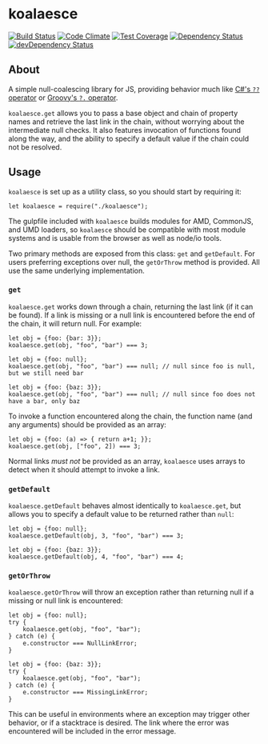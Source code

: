 # koalaesce

[![Build Status](https://travis-ci.org/ssube/koalaesce.svg?branch=master)](https://travis-ci.org/ssube/koalaesce)
[![Code Climate](https://codeclimate.com/github/ssube/koalaesce/badges/gpa.svg)](https://codeclimate.com/github/ssube/koalaesce)
[![Test Coverage](https://codeclimate.com/github/ssube/koalaesce/badges/coverage.svg)](https://codeclimate.com/github/ssube/koalaesce)
[![Dependency Status](https://david-dm.org/ssube/koalaesce.svg)](https://david-dm.org/ssube/koalaesce) 
[![devDependency Status](https://david-dm.org/ssube/koalaesce/dev-status.svg)](https://david-dm.org/ssube/koalaesce#info=devDependencies)

## About
A simple null-coalescing library for JS, providing behavior much like 
[C#'s `??` operator](https://msdn.microsoft.com/en-us/library/ms173224.aspx) or 
[Groovy's `?.` operator](http://groovy.codehaus.org/Operators#Operators-ElvisOperator(?:)).

`koalaesce.get` allows you to pass a base object and chain of property names and retrieve the last link in the chain,
without worrying about the intermediate null checks. It also features invocation of functions found along the way, and
the ability to specify a default value if the chain could not be resolved.

## Usage
`koalaesce` is set up as a utility class, so you should start by requiring it:

    let koalaesce = require("./koalaesce");

The gulpfile included with `koalaesce` builds modules for AMD, CommonJS, and UMD loaders, so `koalaesce` should be
compatible with most module systems and is usable from the browser as well as node/io tools.

Two primary methods are exposed from this class: `get` and `getDefault`. For users preferring exceptions over
null, the `getOrThrow` method is provided. All use the same underlying implementation.

### `get`
`koalaesce.get` works down through a chain, returning the last link (if it can be found). If a link is missing or a
null link is encountered before the end of the chain, it will return null. For example:

    let obj = {foo: {bar: 3}};
    koalaesce.get(obj, "foo", "bar") === 3;
    
    let obj = {foo: null};
    koalaesce.get(obj, "foo", "bar") === null; // null since foo is null, but we still need bar
    
    let obj = {foo: {baz: 3}};
    koalaesce.get(obj, "foo", "bar") === null; // null since foo does not have a bar, only baz

To invoke a function encountered along the chain, the function name (and any arguments) should be provided as an
array:

    let obj = {foo: (a) => { return a+1; }};
    koalaesce.get(obj, ["foo", 2]) === 3;

Normal links *must not* be provided as an array, `koalaesce` uses arrays to detect when it should attempt to invoke a
link.

### `getDefault`
`koalaesce.getDefault` behaves almost identically to `koalaesce.get`, but allows you to specify a default value to be
returned rather than `null`:

    let obj = {foo: null};
    koalaesce.getDefault(obj, 3, "foo", "bar") === 3;
    
    let obj = {foo: {baz: 3}};
    koalaesce.getDefault(obj, 4, "foo", "bar") === 4;

### `getOrThrow`
`koalaesce.getOrThrow` will throw an exception rather than returning null if a missing or null link is encountered:

    let obj = {foo: null};
    try {
        koalaesce.get(obj, "foo", "bar");
    } catch (e) {
        e.constructor === NullLinkError;
    }

    let obj = {foo: {baz: 3}};
    try {
        koalaesce.get(obj, "foo", "bar");
    } catch (e) {
        e.constructor === MissingLinkError;
    }

This can be useful in environments where an exception may trigger other behavior, or if a stacktrace is desired. The
link where the error was encountered will be included in the error message.
